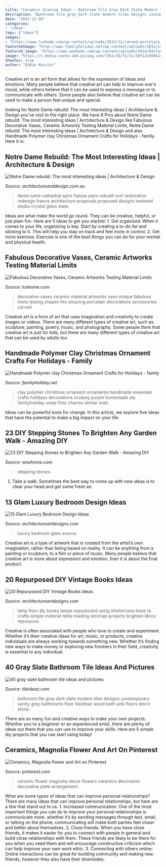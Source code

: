 ```yaml
---
title: "Ceramics Glazing Ideas - Bathroom Tile Gray Dark Slate Modern Tiles Designs Contemporary Vanity Grey Bathrooms Floor Tileideaz Wood Bath Sink Floors Decor Stone"
description: "Bathroom tile gray dark slate modern tiles designs contemporary vanity grey bathrooms floor tileideaz wood bath sink floors decor stone"
date: "2022-12-28"
categories:
- "ideas"
tags: ["ideas"]
images:
- "https://www.lushome.com/wp-content/uploads/2013/11/carved-porcelain-vases-decorative-accessories-4.jpg"
featuredImage: "http://www.familyholiday.net/wp-content/uploads/2011/12/Christmas-Ornaments_12.jpg"
featured_image: "https://www.woohome.com/wp-content/uploads/2014/04/Cool-DIY-Stepping-Stone-10.jpg"
image: "https://s-media-cache-ak0.pinimg.com/736x/38/f1/2c/38f12c698b14923b343102d9b7a39270.jpg"
ShowToc: true
author: "Eddie Kessler"
---
```



Creative art is an art form that allows for the expression of ideas and emotions. Many people believe that creative art can help to improve one's mood, while others believe that it can be used to express a message or to communicate with others. Some people also believe that creative art can be used to make a person feel unique and special.

	

		
looking for Notre Dame rebuild: The most interesting ideas | Architecture &amp; Design you've visit to the right place. We have 8 Pics about Notre Dame rebuild: The most interesting ideas | Architecture &amp; Design like Fabulous Decorative Vases, Ceramic Artworks Testing Material Limits, Notre Dame rebuild: The most interesting ideas | Architecture &amp; Design and also Handmade Polymer clay Christmas Ornament Crafts for Holidays - family. Here it is:
		
    
## Notre Dame Rebuild: The Most Interesting Ideas | Architecture &amp; Design

<img loading=lazy src="http://www.architectureanddesign.com.au/getmedia/834cee94-142b-42c0-a897-553115910d14/studiofuksas.aspx?width=800&amp;height=600&amp;ext=.jpg" onerror="this.onerror=null;this.src='https://tse3.mm.bing.net/th?id=OIP.Ds_CcWbBVH9KlUEndZ0iiQHaFj&amp;pid=15.1';" alt="Notre Dame rebuild: The most interesting ideas | Architecture &amp; Design">

_Source: architectureanddesign.com.au_

>dame notre cathedral spire fuksas paris rebuild roof restoration redesign france architecture proposals proposed designs restored studio crystal glass state. 

	

Ideas are what make the world go round. They can be creative, helpful, or just plain fun. Here are 5 ideas to get you started: 1. Get organized. When it comes to your life, organizing is key. Start by creating a to-do list and sticking to it. This will help you stay on track and feel more in control. 2. Get more exercise. Exercise is one of the best things you can do for your mental and physical health.

    
## Fabulous Decorative Vases, Ceramic Artworks Testing Material Limits

<img loading=lazy src="https://www.lushome.com/wp-content/uploads/2013/11/carved-porcelain-vases-decorative-accessories-4.jpg" onerror="this.onerror=null;this.src='https://tse4.mm.bing.net/th?id=OIP.q0KBz9IgmAhGea9dUKcyegAAAA&amp;pid=15.1';" alt="Fabulous Decorative Vases, Ceramic Artworks Testing Material Limits">

_Source: lushome.com_

>decorative vases ceramic material artworks vase unique fabulous limits testing shapes fire amazing porcelain decorations accessories carved. 

	

Creative art is a form of art that uses imagination and creativity to create images or videos. There are many different types of creative art, such as sculpture, painting, poetry, music, and photography. Some people think that creative art is just for kids, but there are many different types of creative art that can be used by adults too.

    
## Handmade Polymer Clay Christmas Ornament Crafts For Holidays - Family

<img loading=lazy src="http://www.familyholiday.net/wp-content/uploads/2011/12/Christmas-Ornaments_12.jpg" onerror="this.onerror=null;this.src='https://tse4.mm.bing.net/th?id=OIP.chAMZeUQBMH_G6o0NtHBRgHaJ4&amp;pid=15.1';" alt="Handmade Polymer clay Christmas Ornament Crafts for Holidays - family">

_Source: familyholiday.net_

>clay polymer christmas ornament ornaments handmade snowman crafts holidays decorations sculpey purple homemade diy familyholiday xmas fimo charms similar noel. 

	

Ideas can be powerful tools for change. In this article, we explore five ideas that have the potential to make a big impact on your life.

    
## 23 DIY Stepping Stones To Brighten Any Garden Walk - Amazing DIY

<img loading=lazy src="https://www.woohome.com/wp-content/uploads/2014/04/Cool-DIY-Stepping-Stone-10.jpg" onerror="this.onerror=null;this.src='https://tse4.mm.bing.net/th?id=OIP.VT1FQuCiXEsLxvXqueqMqAHaUa&amp;pid=15.1';" alt="23 DIY Stepping Stones to Brighten Any Garden Walk - Amazing DIY">

_Source: woohome.com_

>stepping stones. 

	

1. Take a walk: Sometimes the best way to come up with new ideas is to clear your head and get some fresh air.

    
## 13 Glam Luxury Bedroom Design Ideas

<img loading=lazy src="https://www.architectureartdesigns.com/wp-content/uploads/2014/11/330.jpg" onerror="this.onerror=null;this.src='https://tse2.mm.bing.net/th?id=OIP.DKf7Lblwnrk8pPnnPV9o3gHaHa&amp;pid=15.1';" alt="13 Glam Luxury Bedroom Design Ideas">

_Source: architectureartdesigns.com_

>luxury bedroom glam source. 

	

Creative art is a type of artwork that is created from the artist’s own imagination, rather than being based on reality. It can be anything from a painting or sculpture, to a film or piece of music. Many people believe that creative art is more about expression and emotion, than it is about the final product.

    
## 20 Repurposed DIY Vintage Books Ideas

<img loading=lazy src="https://www.architectureartdesigns.com/wp-content/uploads/2013/07/1328.jpg" onerror="this.onerror=null;this.src='https://tse2.mm.bing.net/th?id=OIP.CTft2INDAO4N787n1lT4CAHaJ3&amp;pid=15.1';" alt="20 Repurposed DIY Vintage Books Ideas">

_Source: architectureartdesigns.com_

>lamp floor diy books lamps repurposed using shelterness base re crafts simple material table reading reciclaje projects brighten libros repurpose. 

	

Creative is often associated with people who love to create and experiment. Whether it’s their creative ideas for art, music, or products, creative individuals are always working towards something new. Whether it’s finding new ways to make money or exploring new frontiers in their field, creativity is essential to any individual.

    
## 40 Gray Slate Bathroom Tile Ideas And Pictures

<img loading=lazy src="http://www.tileideaz.com/wp-content/uploads/2015/03/gray_slate_bathroom_tile_23.jpg" onerror="this.onerror=null;this.src='https://tse1.mm.bing.net/th?id=OIP.T3XlxrzKI-k7owDvxbWMggHaJ3&amp;pid=15.1';" alt="40 gray slate bathroom tile ideas and pictures">

_Source: tileideaz.com_

>bathroom tile gray dark slate modern tiles designs contemporary vanity grey bathrooms floor tileideaz wood bath sink floors decor stone. 

	

There are so many fun and creative ways to make your own projects. Whether you're a beginner or an experienced artist, there are plenty of ideas out there that you can use to improve your skills. Here are 5 simple diy projects that you can start using today!

    
## Ceramics, Magnolia Flower And Art On Pinterest

<img loading=lazy src="https://s-media-cache-ak0.pinimg.com/736x/38/f1/2c/38f12c698b14923b343102d9b7a39270.jpg" onerror="this.onerror=null;this.src='https://tse1.mm.bing.net/th?id=OIP.8n3Y7ZNQ9VqIr39h8__I2AHaJ6&amp;pid=15.1';" alt="Ceramics, Magnolia flower and Art on Pinterest">

_Source: pinterest.com_

>ceramic flower magnolia decor flowers ceramics decoration decorative plate arrangement. 

	

What are some types of ideas that can improve personal relationships?
There are many ideas that can improve personal relationships, but here are a few that stand out to us. 1. Increased communication: One of the most important things you can do to improve your personal relationships is communicate more. whether it’s by sending messages through text, email, or talking on the phone, communicating will make both parties feel closer and better about themselves. 2. Close friends: When you have close friends, it makes it easier for you to connect with people in general and build close relationships with them. These friends are likely to be there for you when you need them and will encourage constructive criticism which can help improve your own work ethic. 3. Connecting with others online: Online interactions can be great for building community and making new friends, however they also have their downsides.

